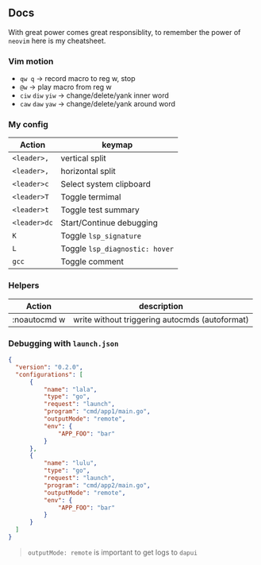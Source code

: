 ## Docs

With great power comes great responsiblity, to remember the power of `neovim` here is my cheatsheet.

### Vim motion

- `qw q` -> record macro to reg w, stop
- `@w` -> play macro from reg w
- `ciw` `diw` `yiw` -> change/delete/yank inner word
- `caw` `daw` `yaw` -> change/delete/yank around word

### My config

| Action        | keymap                                    |
| --------      | --------                                  |
| `<leader>,`   | vertical split                            |
| `<leader>,`   | horizontal split                          |
| `<leader>c`   | Select system clipboard                   |
| `<leader>T`   | Toggle termimal                           |
| `<leader>t`   | Toggle test summary                       |
| `<leader>dc`  | Start/Continue debugging                  |
| `K`           | Toggle `lsp_signature`                    |
| `L`           | Toggle `lsp_diagnostic: hover`            |
| `gcc`         | Toggle comment                            |

### Helpers

| Action            | description                                                       |
| --------          | --------                                                          |
| :noautocmd w      | write without triggering autocmds (autoformat)                    |

### Debugging with `launch.json`

```json
{
  "version": "0.2.0",
  "configurations": [
      {
          "name": "lala",
          "type": "go",
          "request": "launch",
          "program": "cmd/app1/main.go",
          "outputMode": "remote",
          "env": {
              "APP_FOO": "bar"
          }
      },
      {
          "name": "lulu",
          "type": "go",
          "request": "launch",
          "program": "cmd/app2/main.go",
          "outputMode": "remote",
          "env": {
              "APP_FOO": "bar"
          }
      }
  ]
}
```

> `outputMode: remote` is important to get logs to `dapui`
